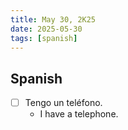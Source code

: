 ```yaml
---
title: May 30, 2K25
date: 2025-05-30
tags: [spanish]
---
```


## Spanish

- [ ] Tengo un teléfono.
  - I have a telephone.